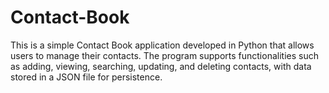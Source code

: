 # Contact-Book
This is a simple Contact Book application developed in Python that allows users to manage their contacts. The program supports functionalities such as adding, viewing, searching, updating, and deleting contacts, with data stored in a JSON file for persistence.
